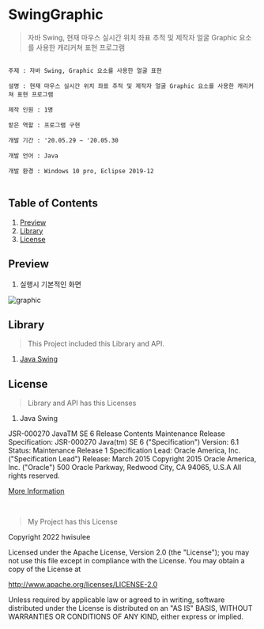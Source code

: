 # SwingGraphic
>자바 Swing, 현재 마우스 실시간 위치 좌표 추적 및 제작자 얼굴 Graphic 요소를 사용한 캐리커쳐 표현 프로그램

<pre>
<code>
주제 : 자바 Swing, Graphic 요소를 사용한 얼굴 표현</br>
설명 : 현재 마우스 실시간 위치 좌표 추적 및 제작자 얼굴 Graphic 요소를 사용한 캐리커쳐 표현 프로그램</br>
제작 인원 : 1명</br>
맡은 역할 : 프로그램 구현</br>
개발 기간 : '20.05.29 ~ '20.05.30</br>
개발 언어 : Java</br>
개발 환경 : Windows 10 pro, Eclipse 2019-12
</code>
</pre>

## Table of Contents
1. [Preview](#preview)
2. [Library](#library)
3. [License](#license)

<h2 id="preview">Preview</h2>


1. 실행시 기본적인 화면

![graphic](https://user-images.githubusercontent.com/62528282/169549077-ccfe6c24-5ab8-4073-a67d-713a1d82ed57.JPG)

<h2 id="library">Library</h2>

>This Project included this Library and API.

1. [Java Swing](https://docs.oracle.com/javase/6/docs/api/javax/swing/package-summary.html)

<h2 id="license">License</h2>

>Library and API has this Licenses

1. Java Swing

JSR-000270 JavaTM SE 6 Release Contents Maintenance Release
Specification: JSR-000270 Java(tm) SE 6 ("Specification")
Version: 6.1
Status: Maintenance Release 1
Specification Lead: Oracle America, Inc. ("Specification Lead")
Release: March 2015
Copyright 2015 Oracle America, Inc. ("Oracle")
500 Oracle Parkway, Redwood City, CA 94065, U.S.A
All rights reserved.

[More Information](https://download.oracle.com/otndocs/jcp/java_se-6-mrel-spec/license.html)

<br>

>My Project has this License

   Copyright 2022 hwisulee

Licensed under the Apache License, Version 2.0 (the "License"); you may not use this file except in compliance with the License. You may obtain a copy of the License at

http://www.apache.org/licenses/LICENSE-2.0

Unless required by applicable law or agreed to in writing, software distributed under the License is distributed on an "AS IS" BASIS, WITHOUT WARRANTIES OR CONDITIONS OF ANY KIND, either express or implied.
